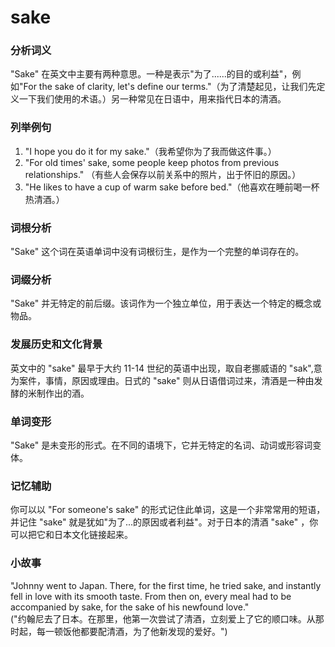# sake

### 分析词义

  

"Sake" 在英文中主要有两种意思。一种是表示"为了......的目的或利益"，例如"For the sake of clarity, let's define our terms."（为了清楚起见，让我们先定义一下我们使用的术语。）另一种常见在日语中，用来指代日本的清酒。

  

### 列举例句

  

1.  "I hope you do it for my sake."（我希望你为了我而做这件事。）
2.  "For old times' sake, some people keep photos from previous relationships." （有些人会保存以前关系中的照片，出于怀旧的原因。）
3.  "He likes to have a cup of warm sake before bed."（他喜欢在睡前喝一杯热清酒。）

  

### 词根分析

  

"Sake" 这个词在英语单词中没有词根衍生，是作为一个完整的单词存在的。

  

### 词缀分析

  

"Sake" 并无特定的前后缀。该词作为一个独立单位，用于表达一个特定的概念或物品。

  

### 发展历史和文化背景

  

英文中的 "sake" 最早于大约 11-14 世纪的英语中出现，取自老挪威语的 "sak",意为案件，事情，原因或理由。日式的 "sake" 则从日语借词过来，清酒是一种由发酵的米制作出的酒。

  

### 单词变形

  

"Sake" 是未变形的形式。在不同的语境下，它并无特定的名词、动词或形容词变体。

  

### 记忆辅助

  

你可以以 "For someone's sake" 的形式记住此单词，这是一个非常常用的短语，并记住 "sake" 就是犹如"为了...的原因或者利益"。对于日本的清酒 "sake" ，你可以把它和日本文化链接起来。

  

### 小故事

  

"Johnny went to Japan. There, for the first time, he tried sake, and instantly fell in love with its smooth taste. From then on, every meal had to be accompanied by sake, for the sake of his newfound love."  
("约翰尼去了日本。在那里，他第一次尝试了清酒，立刻爱上了它的顺口味。从那时起，每一顿饭他都要配清酒，为了他新发现的爱好。")
